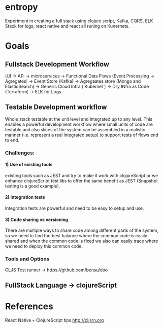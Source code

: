 # entropy
Experiment in creating a full stack using clojure script, Kafka, CQRS, ELK Stack for logs, react native and react all runing on Kunernets.

# Goals

## Fullstack Development Workflow 
(UI -> API -> microservices -> Functional Data Flows (Event Processing -> Agregates) -> Event Store (Kafka) -> Agregaates store (Mongo and ElasticSearch) -> Generic Cloud Infra ( Kubernet ) -> Dry INfra as Code (Terraform) -> ELK for Logs.

## Testable Development workflow
Whole stack testable at the unit level and integrated up to any level.
This enables a powerful development workflow where small units of code are testable and also slices of the system can be assembled in a realistic manner (i.e. represent a real integrated setup) to support tests of flows end to end.

### Challenges: 
#### 1) Use of existing tools 
existing tools such as JEST and try to make it work with clojureScript or we enhance clojureScript test libs to offer the same benefit as JEST (Snapshot testing is a good example).
#### 2) Integration tests 
Integration tests are powerful and need to be easy to setup and use.
#### 3) Code sharing vs versioning
There are multiple ways to share code among different parts of the system, so we need to find the best balance where the common code is easily shared and when the common code is fixed we also can easily trace where we need to deploy this common code.

### Tools and Options
CLJS Test runner -> https://github.com/bensu/doo


## FullStack Language -> clojureScript


# References

React Native + ClojureScript tips
http://cljsrn.org

